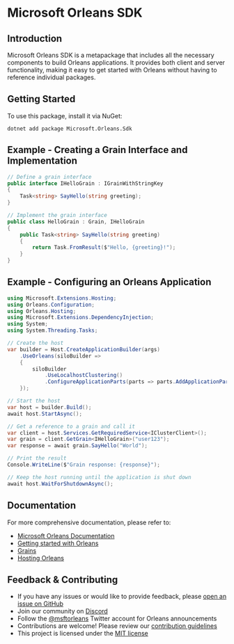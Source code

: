 # Microsoft Orleans SDK

## Introduction
Microsoft Orleans SDK is a metapackage that includes all the necessary components to build Orleans applications. It provides both client and server functionality, making it easy to get started with Orleans without having to reference individual packages.

## Getting Started
To use this package, install it via NuGet:

```shell
dotnet add package Microsoft.Orleans.Sdk
```

## Example - Creating a Grain Interface and Implementation

```csharp
// Define a grain interface
public interface IHelloGrain : IGrainWithStringKey
{
    Task<string> SayHello(string greeting);
}

// Implement the grain interface
public class HelloGrain : Grain, IHelloGrain
{
    public Task<string> SayHello(string greeting)
    {
        return Task.FromResult($"Hello, {greeting}!");
    }
}
```

## Example - Configuring an Orleans Application

```csharp
using Microsoft.Extensions.Hosting;
using Orleans.Configuration;
using Orleans.Hosting;
using Microsoft.Extensions.DependencyInjection;
using System;
using System.Threading.Tasks;

// Create the host
var builder = Host.CreateApplicationBuilder(args)
    .UseOrleans(siloBuilder =>
    {
        siloBuilder
            .UseLocalhostClustering()
            .ConfigureApplicationParts(parts => parts.AddApplicationPart(typeof(HelloGrain).Assembly).WithCodeGeneration());
    });

// Start the host
var host = builder.Build();
await host.StartAsync();

// Get a reference to a grain and call it
var client = host.Services.GetRequiredService<IClusterClient>();
var grain = client.GetGrain<IHelloGrain>("user123");
var response = await grain.SayHello("World");

// Print the result
Console.WriteLine($"Grain response: {response}");

// Keep the host running until the application is shut down
await host.WaitForShutdownAsync();
```

## Documentation
For more comprehensive documentation, please refer to:
- [Microsoft Orleans Documentation](https://learn.microsoft.com/dotnet/orleans/)
- [Getting started with Orleans](https://learn.microsoft.com/en-us/dotnet/orleans/tutorials-and-samples/tutorial-1)
- [Grains](https://learn.microsoft.com/en-us/dotnet/orleans/grains/)
- [Hosting Orleans](https://learn.microsoft.com/en-us/dotnet/orleans/host/)

## Feedback & Contributing
- If you have any issues or would like to provide feedback, please [open an issue on GitHub](https://github.com/dotnet/orleans/issues)
- Join our community on [Discord](https://aka.ms/orleans-discord)
- Follow the [@msftorleans](https://twitter.com/msftorleans) Twitter account for Orleans announcements
- Contributions are welcome! Please review our [contribution guidelines](https://github.com/dotnet/orleans/blob/main/CONTRIBUTING.md)
- This project is licensed under the [MIT license](https://github.com/dotnet/orleans/blob/main/LICENSE)